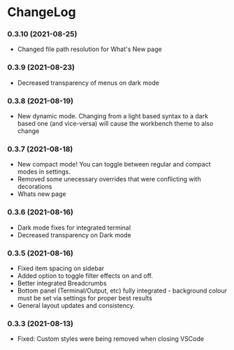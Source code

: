 # ChangeLog

### 0.3.10 (2021-08-25)

- Changed file path resolution for What's New page

### 0.3.9 (2021-08-23)

- Decreased transparency of menus on dark mode

### 0.3.8 (2021-08-19)

- New dynamic mode. Changing from a light based syntax to a dark based one (and vice-versa) will
  cause the workbench theme to also change

### 0.3.7 (2021-08-18)

- New compact mode! You can toggle between regular and compact modes in settings.
- Removed some unecessary overrides that were conflicting with decorations
- Whats new page

### 0.3.6 (2021-08-16)

- Dark mode fixes for integrated terminal
- Decreased transparency on Dark mode

### 0.3.5 (2021-08-16)

- Fixed item spacing on sidebar
- Added option to toggle filter effects on and off.
- Better integrated Breadcrumbs
- Bottom panel (Terminal/Output, etc) fully integrated - background colour must be set via settings
  for proper best results
- General layout updates and consistency.

### 0.3.3 (2021-08-13)

- Fixed: Custom styles were being removed when closing VSCode
